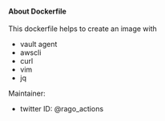 #### About Dockerfile
This dockerfile helps to create an image with 
- vault agent
- awscli
- curl
- vim
- jq

Maintainer: 
- twitter ID:  @rago_actions
